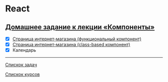 # React

## [Домашнее задание к лекции «Компоненты»](https://github.com/TomSG03/ra16-homeworks/tree/master/components)

- [x] [Страница интернет-магазина (функциональный компонент)](https://github.com/TomSG03/ra-component-func)
- [x] [Страница интернет-магазина (class-based компонент)](https://github.com/TomSG03/ra-component-class)
- [x] Календарь 

---
[Спискок задач](https://github.com/TomSG03/ra-homeworks-list)

[Спискок курсов](https://github.com/TomSG03/Training-in-Netology)
